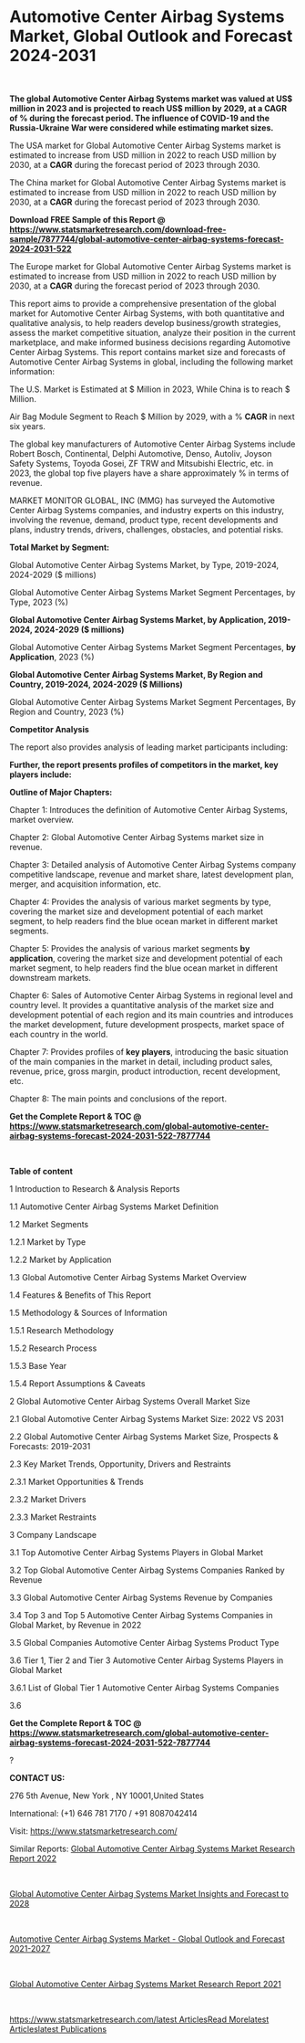 <h1>Automotive Center Airbag Systems Market, Global Outlook and Forecast 2024-2031</h1><br/><p><strong>The global Automotive Center Airbag Systems market was valued at US$ million in 2023 and is projected to reach US$ million by 2029, at a <strong>CAGR</strong> of % during the forecast period. The influence of COVID-19 and the Russia-Ukraine War were considered while estimating market sizes.</strong></p>
 
 
 
 <p>The USA market for Global Automotive Center Airbag Systems market is estimated to increase from USD million in 2022 to reach USD million by 2030, at a <strong>CAGR</strong> during the forecast period of 2023 through 2030.</p>
 
 
 
 <p>The China market for Global Automotive Center Airbag Systems market is estimated to increase from USD million in 2022 to reach USD million by 2030, at a <strong>CAGR</strong> during the forecast period of 2023 through 2030.</p>
 
 
 
 <p><strong>Download FREE Sample of this Report @ <a href="https://www.statsmarketresearch.com/download-free-sample/7877744/global-automotive-center-airbag-systems-forecast-2024-2031-522">https://www.statsmarketresearch.com/download-free-sample/7877744/global-automotive-center-airbag-systems-forecast-2024-2031-522</a></strong></p>
 
 
 
 <p>The Europe market for Global Automotive Center Airbag Systems market is estimated to increase from USD million in 2022 to reach USD million by 2030, at a <strong>CAGR</strong> during the forecast period of 2023 through 2030.</p>
 
 
 
 <p>This report aims to provide a comprehensive presentation of the global market for Automotive Center Airbag Systems, with both quantitative and qualitative analysis, to help readers develop business/growth strategies, assess the market competitive situation, analyze their position in the current marketplace, and make informed business decisions regarding Automotive Center Airbag Systems. This report contains market size and forecasts of Automotive Center Airbag Systems in global, including the following market information:</p>
 
 
 
 <p>The U.S. Market is Estimated at $ Million in 2023, While China is to reach $ Million.</p>
 
 
 
 <p>Air Bag Module Segment to Reach $ Million by 2029, with a % <strong>CAGR</strong> in next six years.</p>
 
 
 
 <p>The global key manufacturers of Automotive Center Airbag Systems include Robert Bosch, Continental, Delphi Automotive, Denso, Autoliv, Joyson Safety Systems, Toyoda Gosei, ZF TRW and Mitsubishi Electric, etc. in 2023, the global top five players have a share approximately % in terms of revenue.</p>
 
 
 
 <p>MARKET MONITOR GLOBAL, INC (MMG) has surveyed the Automotive Center Airbag Systems companies, and industry experts on this industry, involving the revenue, demand, product type, recent developments and plans, industry trends, drivers, challenges, obstacles, and potential risks.</p>
 
 
 
 <p><strong>Total Market by Segment:</strong></p>
 
 
 
 <p>Global Automotive Center Airbag Systems Market, by Type, 2019-2024, 2024-2029 ($ millions)</p>
 
 
 
 <p>Global Automotive Center Airbag Systems Market Segment Percentages, by Type, 2023 (%)</p>
 
 
 
 <p><strong>Global Automotive Center Airbag Systems Market, <strong>by Application</strong>, 2019-2024, 2024-2029 ($ millions)</strong></p>
 
 
 
 <p>Global Automotive Center Airbag Systems Market Segment Percentages, <strong>by Application</strong>, 2023 (%)</p>
 
 
 
 <p><strong>Global Automotive Center Airbag Systems Market, By Region and Country, 2019-2024, 2024-2029 ($ Millions)</strong></p>
 
 
 
 <p>Global Automotive Center Airbag Systems Market Segment Percentages, By Region and Country, 2023 (%)</p>
 
 
 
 <p><strong>Competitor Analysis</strong></p>
 
 
 
 <p>The report also provides analysis of leading market participants including:</p>
 
 
 
 <p><strong>Further, the report presents profiles of competitors in the market, <strong>key players</strong> include:</strong></p>
 
 
 
 <p><strong>Outline of Major Chapters:</strong></p>
 
 
 
 <p>Chapter 1: Introduces the definition of Automotive Center Airbag Systems, market overview.</p>
 
 
 
 <p>Chapter 2: Global Automotive Center Airbag Systems market size in revenue.</p>
 
 
 
 <p>Chapter 3: Detailed analysis of Automotive Center Airbag Systems company competitive landscape, revenue and market share, latest development plan, merger, and acquisition information, etc.</p>
 
 
 
 <p>Chapter 4: Provides the analysis of various market segments by type, covering the market size and development potential of each market segment, to help readers find the blue ocean market in different market segments.</p>
 
 
 
 <p>Chapter 5: Provides the analysis of various market segments <strong>by application</strong>, covering the market size and development potential of each market segment, to help readers find the blue ocean market in different downstream markets.</p>
 
 
 
 <p>Chapter 6: Sales of Automotive Center Airbag Systems in regional level and country level. It provides a quantitative analysis of the market size and development potential of each region and its main countries and introduces the market development, future development prospects, market space of each country in the world.</p>
 
 
 
 <p>Chapter 7: Provides profiles of <strong>key players</strong>, introducing the basic situation of the main companies in the market in detail, including product sales, revenue, price, gross margin, product introduction, recent development, etc.</p>
 
 
 
 <p>Chapter 8: The main points and conclusions of the report.</p>
 
 
 
 <div><b>Get the Complete Report & TOC @ <a href="https://www.statsmarketresearch.com/global-automotive-center-airbag-systems-forecast-2024-2031-522-7877744">https://www.statsmarketresearch.com/global-automotive-center-airbag-systems-forecast-2024-2031-522-7877744</a></b></div>
 
 
 
 <p><br />
 
 <b>Table of content</b></p>
 
 
 
 <p>1 Introduction to Research & Analysis Reports<br />
 
 1.1 Automotive Center Airbag Systems Market Definition<br />
 
 1.2 Market Segments<br />
 
 1.2.1 Market by Type<br />
 
 1.2.2 Market by Application<br />
 
 1.3 Global Automotive Center Airbag Systems Market Overview<br />
 
 1.4 Features & Benefits of This Report<br />
 
 1.5 Methodology & Sources of Information<br />
 
 1.5.1 Research Methodology<br />
 
 1.5.2 Research Process<br />
 
 1.5.3 Base Year<br />
 
 1.5.4 Report Assumptions & Caveats<br />
 
 2 Global Automotive Center Airbag Systems Overall Market Size<br />
 
 2.1 Global Automotive Center Airbag Systems Market Size: 2022 VS 2031<br />
 
 2.2 Global Automotive Center Airbag Systems Market Size, Prospects & Forecasts: 2019-2031<br />
 
 2.3 Key Market Trends, Opportunity, Drivers and Restraints<br />
 
 2.3.1 Market Opportunities & Trends<br />
 
 2.3.2 Market Drivers<br />
 
 2.3.3 Market Restraints<br />
 
 3 Company Landscape<br />
 
 3.1 Top Automotive Center Airbag Systems Players in Global Market<br />
 
 3.2 Top Global Automotive Center Airbag Systems Companies Ranked by Revenue<br />
 
 3.3 Global Automotive Center Airbag Systems Revenue by Companies<br />
 
 3.4 Top 3 and Top 5 Automotive Center Airbag Systems Companies in Global Market, by Revenue in 2022<br />
 
 3.5 Global Companies Automotive Center Airbag Systems Product Type<br />
 
 3.6 Tier 1, Tier 2 and Tier 3 Automotive Center Airbag Systems Players in Global Market<br />
 
 3.6.1 List of Global Tier 1 Automotive Center Airbag Systems Companies<br />
 
 3.6</p>
 
 
 
 <div><b>Get the Complete Report & TOC @ <a href="https://www.statsmarketresearch.com/global-automotive-center-airbag-systems-forecast-2024-2031-522-7877744">https://www.statsmarketresearch.com/global-automotive-center-airbag-systems-forecast-2024-2031-522-7877744</a></b></div>
 
 
 
 <p>? </p>
 
 
 
 <p><b>CONTACT US:</b><br />
 
 276 5th Avenue, New York , NY 10001,United States<br />
 
 International: (+1) 646 781 7170 / +91 8087042414<br />
 
 Visit: <a href="https://www.statsmarketresearch.com/">https://www.statsmarketresearch.com/</a><br />
 
 Similar Reports: <a href="https://www.statsmarketresearch.com/global-automotive-center-airbag-systems-forecast-2024-2031-522-7877744">Global Automotive Center Airbag Systems Market Research Report 2022</a><br />
 
 <br />
 
 <a href="https://www.statsmarketresearch.com/global-automotive-center-airbag-systems-forecast-2024-2031-522-7877744">Global Automotive Center Airbag Systems Market Insights and Forecast to 2028</a><br />
 
 <br />
 
 <a href="https://www.statsmarketresearch.com/global-automotive-center-airbag-systems-forecast-2024-2031-522-7877744">Automotive Center Airbag Systems Market - Global Outlook and Forecast 2021-2027</a><br />
 
 <br />
 
 <a href="https://www.statsmarketresearch.com/global-automotive-center-airbag-systems-forecast-2024-2031-522-7877744">Global Automotive Center Airbag Systems Market Research Report 2021</a><br />
 
 <br />
 
 <a href="https://gyeongbokgung.com">https://www.statsmarketresearch.com/</a><a href="https://hallyeomaritime.com">latest Articles</a><a href="https://jingwansa.com">Read More</a><a href="https://nguoiviet.jp/">latest Articles</a><a href="https://www.intelmarketresearch.com/">latest Publications</a></p>
